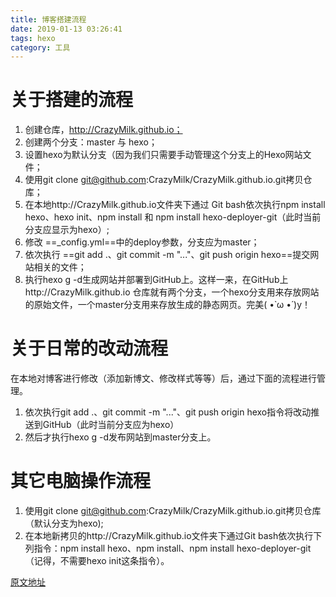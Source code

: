 ```yaml
---
title: 博客搭建流程
date: 2019-01-13 03:26:41
tags: hexo
category: 工具
---
```


# 关于搭建的流程

1. 创建仓库，http://CrazyMilk.github.io；
2. 创建两个分支：master 与 hexo；
3. 设置hexo为默认分支（因为我们只需要手动管理这个分支上的Hexo网站文件；
4. 使用git clone git@github.com:CrazyMilk/CrazyMilk.github.io.git拷贝仓库；
5. 在本地http://CrazyMilk.github.io文件夹下通过 Git bash依次执行npm install hexo、hexo init、npm install 和 npm install hexo-deployer-git（此时当前分支应显示为hexo）;
6. 修改 ==_config.yml==中的deploy参数，分支应为master；
7. 依次执行 ==git add .、git commit -m "..."、git push origin hexo==提交网站相关的文件；
8. 执行hexo g -d生成网站并部署到GitHub上。这样一来，在GitHub上http://CrazyMilk.github.io 仓库就有两个分支，一个hexo分支用来存放网站的原始文件，一个master分支用来存放生成的静态网页。完美( •̀ ω •́ )y！

# 关于日常的改动流程

在本地对博客进行修改（添加新博文、修改样式等等）后，通过下面的流程进行管理。

1. 依次执行git add .、git commit -m "..."、git push origin hexo指令将改动推送到GitHub（此时当前分支应为hexo）
2. 然后才执行hexo g -d发布网站到master分支上。

# 其它电脑操作流程

1. 使用git clone git@github.com:CrazyMilk/CrazyMilk.github.io.git拷贝仓库（默认分支为hexo);
2. 在本地新拷贝的http://CrazyMilk.github.io文件夹下通过Git bash依次执行下列指令：npm install hexo、npm install、npm install hexo-deployer-git（记得，不需要hexo init这条指令）。

[原文地址]("https://www.zhihu.com/question/21193762/answer/79109280")